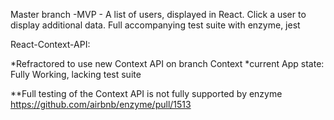 Master branch -MVP - A list of users, displayed in React. Click a user to display additional data. Full accompanying test suite with enzyme, jest

React-Context-API:

*Refractored to use new Context API on branch Context
*current App state: Fully Working, lacking test suite

**Full testing of the Context API is not fully supported by enzyme
https://github.com/airbnb/enzyme/pull/1513
